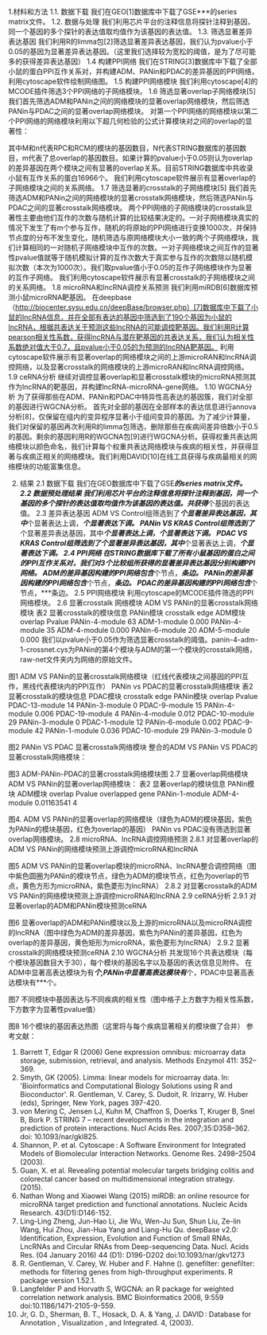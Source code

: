 1.材料和方法
1.1. 数据下载
我们在GEO[1]数据库中下载了GSE***的series matrix文件。
1.2. 数据与处理
我们利用芯片平台的注释信息将探针注释到基因，同一个基因的多个探针的表达值取均值作为该基因的表达值。
1.3. 筛选显著差异表达基因
我们利用R的limma包[2]筛选显著差异表达基因，我们认为pvalue小于0.05的基因为显著差异表达基因。（这里我们选择较为宽松的阈值，是为了尽可能多的获得差异表达基因）
1.4 构建PPI网络
我们在STRING[3]数据库中下载了全部小鼠的蛋白PPI互作关系对，并构建ADM、PANin和PDAC的差异基因的PPI网络，利用cytoscape软件绘制网络图。
1.5 构建PPI网络模块
我们利用cytoscape[4]的MCODE插件筛选3个PPI网络的子网络模块。
1.6 筛选显著overlap子网络模块[5]
我们首先筛选ADM和PANin之间的网络模块的显著overlap网络模块，然后筛选PANin与PDAC之间的显著overlap网络模块。
对第一个PPI网络的网络模块以第二个PPI网络的网络模块利用以下超几何检验的公式计算模块对之间的overlap的显著性：


其中M和n代表RPC和RCM的模块的基因数目，N代表STRING数据库的基因数目，m代表了总overlap的基因数目。如果计算的pvalue小于0.05则认为overlap的差异基因在两个模块之间有显著的overlap关系。目前STRING数据库中共收录小鼠有互作关系的蛋白16966个。
我们利用cytoscape软件展示有显著overlap的子网络模块之间的关系网络。
1.7 筛选显著的crosstalk的子网络模块[5]
我们首先筛选ADM和PANin之间的网络模块的显著crosstalk网络模块，然后筛选PANin与PDAC之间的显著crosstalk网络模块。
两个PPI网络的子网络模块的crosstalk显著性主要由他们互作的次数与随机计算的比较结果决定的。一对子网络模块真实的情况下发生了有m个参与互作，随机的将原始的PPI网络进行变换1000次，并保持节点度的分布不发生变化，随机筛选与原网络模块大小一致的两个子网络模块，我们计算相同的一对随机子网络模块中互作的次数。一对子网络模块之间互作的显著性pvalue值就等于随机模拟计算的互作次数大于真实参与互作的次数除以随机模拟次数（本次为1000次）。我们取pvalue值小于0.05的互作子网络模块作为显著的互作子网络。
我们利用cytoscape软件展示有显著crosstalk的子网络模块之间的关系网络。
1.8 microRNA和lncRNA调控关系预测
我们利用miRDB[6]数据库预测小鼠microRNA靶基因。
在deepbase（http://biocenter.sysu.edu.cn/deepBase/browser.php）[7]数据库中下载了小鼠的lncRNA信息，并在全部有表达的基因中筛选到了190个基因为小鼠的lncRNA，根据共表达关于预测这些lncRNA的可能调控靶基因。我们利用R计算pearson相关性系数，获得lncRNA与潜在靶基因的共表达关系，我们认为相关性系数绝对值大于0.7，且pvalue小于0.05的为预测的lncRNA靶基因。
利用cytoscape软件展示有显著overlap的网络模块之间的上游microRAN和lncRNA调控网络，以及显著crosstalk的网络模块的上游microRAN和lncRNA调控网络。
1.9 ceRNA分析
继续对调控显著overlap和显著crosstalk模块的microRNA预测其作为lncRNA的靶基因，并构建lncRNA-microRNA-gene网络。
1.10  WGCNA分析
为了获得那些在ADM、PANin和PDAC中特异性高表达的基因簇，我们对全部的基因进行WGCNA分析。
首先对全部的基因在全部样本的表达信息进行annova分析[8]，仅保留在组内的变异程序显著小于组间变异的基因。为了减少计算量，我们对保留的基因再次利用R的limma包筛选，删除那些在疾病间差异倍数小于0.5的基因。剩余的基因利用R的WGCNA包[9]进行WGCNA分析。获得权重共表达网络模块以颜色命名，我们计算每个权重共表达网络模块与疾病的相关性，并获得显著与疾病正相关的网络模块。我们利用DAVID[10]在线工具获得与疾病最相关的网络模块的功能富集信息。
 
2. 结果
2.1 数据下载
我们在GEO数据库中下载了GSE***的series matrix文件。
2.2 数据预处理结果
我们利用芯片平台的注释信息将探针注释到基因，同一个基因的多个探针的表达值取均值作为该基因的表达值。共获得***个基因的表达值。
2.3 差异表达基因
ADM VS Control组筛选到了***个显著差异表达基因，其中***个显著表达上调，***个显著表达下调。
PANin VS KRAS Control组筛选到了***个显著差异表达基因，其中***个显著表达上调，***个显著表达下调。
PDAC VS KRAS Control组筛选到了***个显著差异表达基因，其中***个显著表达上调，***个显著表达下调。
2.4 PPI网络
在STRING数据库下载了所有小鼠基因的蛋白之间的PPI互作关系对，我们对3个比较组所获得的显著差异表达基因分别构建PPI网络。
ADM的差异基因构建的PPI网络包含***个节点，***条边。
PANin的差异基因构建的PPI网络包含***个节点，***条边。
PDAC的差异基因构建的PPI网络包含***个节点，***条边。
2.5 PPI网络模块
利用cytoscape的MCODE插件筛选的PPI网络模块。
2.6 显著crosstalk 网络模块
ADM VS PANin的显著crosstalk网络模块
表2 显著crosstalk的模块信息
PANin模块 crosstalk edge ADM模块 overlap Pvalue
PANin-4-module 63 ADM-1-module 0.000
PANin-4-module 35 ADM-4-module 0.000
PANin-6-module 20 ADM-5-module 0.000
我们以pvalue小于0.05作为筛选显著crosstalk的阈值。panin-4-adm-1-crossnet.cys为PANin的第4个模块与ADM的第一个模块的crosstalk网络，raw-net文件夹内为网络的原始文件。


图1  ADM VS PANin的显著crosstalk网络模块（红线代表模块之间基因的PPI互作，黑线代表模块内的PPI互作）
PANin vs PDAC的显著crosstalk网络模块
表2 显著crosstalk的模块信息
PDAC模块 crosstalk edge PANin模块 overlap Pvalue
PDAC-13-module 14 PANin-3-module 0
PDAC-9-module 15 PANin-4-module 0.006
PDAC-19-module 4 PANin-4-module 0.012
PDAC-10-module 29 PANin-3-module 0
PDAC-1-module 12 PANin-6-module 0.002
PDAC-9-module 42 PANin-1-module 0.036
PDAC-10-module 29 PANin-3-module 0


图2 PANin VS PDAC 显著crosstalk网络模块
整合的ADM VS PANin VS PDAC的显著crosstalk网络模块：


图3 ADM-PANin-PDAC的显著crosstalk网络模块图
2.7 显著overlap网络模块
ADM VS PANin的显著overlap网络模块：
表2 显著overlap的模块信息
PANin模块 ADM模块 overlap Pvalue overlapped gene
PANin-1-module ADM-4-module 0.01163541 4


图4. ADM VS PANin的显著overlap的网络模块（绿色为ADM的模块基因，紫色为PANin的模块基因，红色为overlap的基因）
PANin vs PDAC没有筛选到显著overlap网络模块。
2.8 microRNA、lncRNA调控网络预测
2.8.1 对显著overlap的ADM VS PANin的网络模块预测上游调控microRNA和lncRNA


图5 ADM VS PANin的显著overlap模块的microRNA、lncRNA整合调控网络（图中紫色圆圈为PANin的模块节点，绿色为ADM的模块节点，红色为overlap的节点，黄色方形为microRNA，紫色菱形为lncRNA）
2.8.2 对显著crosstalk的ADM VS PANin的网络模块预测上游调控microRNA和lncRNA
2.9 ceRNA分析
2.9.1 对显著overlap的ADM和PANin模块预测ceRNA


图6 显著overlap的ADM和PANin模块以及上游的microRNA以及microRNA调控的lncRNA（图中绿色为ADM的差异基因，紫色为PANin的差异基因，红色为overlap的差异基因，黄色矩形为microRNA，紫色菱形为lncRNA）
2.9.2 显著crosstalk的网络模块预测ceRNA
2.10 WGCNA分析
共发现16个共表达模块（每个模块基因数目大于30），每个模块的基因名字以及基因的表达信息见附件。
在ADM中显著高表达模块为有***个,PANin中显著高表达模块有***个，PDAC中显著高表达模块有***个。


图7 不同模块中基因表达与不同疾病的相关性（图中格子上方数字为相关性系数，下方数字为显著性pvalue值）


图8 16个模块的基因表达热图（这里将与每个疾病显著相关的模块做了合并）
参考文献：
1. Barrett T, Edgar R (2006) Gene expression omnibus: microarray data storage, submission, retrieval, and analysis. Methods Enzymol 411: 352–369.
2. Smyth, GK (2005). Limma: linear models for microarray data. In: 'Bioinformatics and Computational Biology Solutions using R and Bioconductor'. R. Gentleman, V. Carey, S. Dudoit, R. Irizarry, W. Huber (eds), Springer, New York, pages 397-420.
3. von Mering C, Jensen LJ, Kuhn M, Chaffron S, Doerks T, Kruger B, Snel B, Bork P. STRING 7 – recent developments in the integration and prediction of protein interactions. Nucl Acids Res. 2007;35:D358–362. doi: 10.1093/nar/gkl825.
4. Shannon, P. et al. Cytoscape : A Software Environment for Integrated Models of Biomolecular Interaction Networks. Genome Res. 2498–2504 (2003).
5. Guan, X. et al. Revealing potential molecular targets bridging colitis and colorectal cancer based on multidimensional integration strategy. (2015).
6. Nathan Wong and Xiaowei Wang (2015) miRDB: an online resource for microRNA target prediction and functional annotations. Nucleic Acids Research. 43(D1):D146-152.
7. Ling-Ling Zheng, Jun-Hao Li, Jie Wu, Wen-Ju Sun, Shun Liu, Ze-lin Wang, Hui Zhou, Jian-Hua Yang and Liang-Hu Qu. deepBase v2.0: Identification, Expression, Evolution and Function of Small RNAs, LncRNAs and Circular RNAs from Deep-sequencing Data. Nucl. Acids Res. (04 January 2016) 44 (D1): D196-D202 doi:10.1093/nar/gkv1273
8.   R. Gentleman, V. Carey, W. Huber and F. Hahne (). genefilter: genefilter: methods for filtering genes from high-throughput experiments. R package version 1.52.1.
9.   Langfelder P and Horvath S, WGCNA: an R package for weighted correlation network analysis. BMC Bioinformatics 2008, 9:559 doi:10.1186/1471-2105-9-559.
10. Jr, G. D., Sherman, B. T., Hosack, D. A. & Yang, J. DAVID : Database for Annotation , Visualization , and Integrated. 4, (2003).